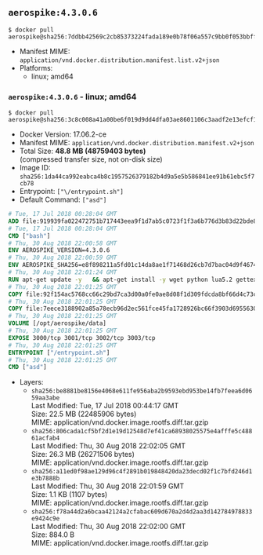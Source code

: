 ## `aerospike:4.3.0.6`

```console
$ docker pull aerospike@sha256:7ddbb42569c2cb85373224fada189e0b78f06a557c9bb0f053bbff8ae0ebac8a
```

-	Manifest MIME: `application/vnd.docker.distribution.manifest.list.v2+json`
-	Platforms:
	-	linux; amd64

### `aerospike:4.3.0.6` - linux; amd64

```console
$ docker pull aerospike@sha256:3c8c008a41a00be6f019d9dd4dfa03ae8601106c3aadf2e13efcf1ca64050943
```

-	Docker Version: 17.06.2-ce
-	Manifest MIME: `application/vnd.docker.distribution.manifest.v2+json`
-	Total Size: **48.8 MB (48759403 bytes)**  
	(compressed transfer size, not on-disk size)
-	Image ID: `sha256:1da44ca992eabca4b8c1957526379182b4d9a5e5b586841ee91b61ebc5f7cb78`
-	Entrypoint: `["\/entrypoint.sh"]`
-	Default Command: `["asd"]`

```dockerfile
# Tue, 17 Jul 2018 00:28:04 GMT
ADD file:919939fa022472751b717443eea9f1d7ab5c0723f1f3a6b776d3b83d22bde818 in / 
# Tue, 17 Jul 2018 00:28:04 GMT
CMD ["bash"]
# Thu, 30 Aug 2018 22:00:58 GMT
ENV AEROSPIKE_VERSION=4.3.0.6
# Thu, 30 Aug 2018 22:00:59 GMT
ENV AEROSPIKE_SHA256=e8f898211a5fd01c14da8ae1f71468d26cb7d7bac04d9f4674ee61383e8f5de6
# Thu, 30 Aug 2018 22:01:24 GMT
RUN apt-get update -y   && apt-get install -y wget python lua5.2 gettext-base   && wget "https://www.aerospike.com/artifacts/aerospike-server-community/${AEROSPIKE_VERSION}/aerospike-server-community-${AEROSPIKE_VERSION}-debian9.tgz" -O aerospike-server.tgz   && echo "$AEROSPIKE_SHA256 *aerospike-server.tgz" | sha256sum -c -   && mkdir aerospike   && tar xzf aerospike-server.tgz --strip-components=1 -C aerospike   && dpkg -i aerospike/aerospike-server-*.deb   && dpkg -i aerospike/aerospike-tools-*.deb   && mkdir -p /var/log/aerospike/   && mkdir -p /var/run/aerospike/   && rm -rf aerospike-server.tgz aerospike /var/lib/apt/lists/*   && rm -rf /opt/aerospike/lib/java   && dpkg -r wget ca-certificates openssl xz-utils  && dpkg --purge wget ca-certificates openssl xz-utils  && apt-get purge -y   && apt autoremove -y
# Thu, 30 Aug 2018 22:01:25 GMT
COPY file:92f154ac5768cc66c29bd7ca3d00a0fe0ae8d08f1d309fdcda8bf66d4c73cadd in /etc/aerospike/aerospike.template.conf 
# Thu, 30 Aug 2018 22:01:25 GMT
COPY file:7eece3188902a85a78ecb96d2ec561fce45fa1728926bc66f3903d6955630907 in /entrypoint.sh 
# Thu, 30 Aug 2018 22:01:25 GMT
VOLUME [/opt/aerospike/data]
# Thu, 30 Aug 2018 22:01:25 GMT
EXPOSE 3000/tcp 3001/tcp 3002/tcp 3003/tcp
# Thu, 30 Aug 2018 22:01:25 GMT
ENTRYPOINT ["/entrypoint.sh"]
# Thu, 30 Aug 2018 22:01:25 GMT
CMD ["asd"]
```

-	Layers:
	-	`sha256:be8881be8156e4068e611fe956aba2b9593ebd953be14fb7feea6d0659aa3abe`  
		Last Modified: Tue, 17 Jul 2018 00:44:17 GMT  
		Size: 22.5 MB (22485906 bytes)  
		MIME: application/vnd.docker.image.rootfs.diff.tar.gzip
	-	`sha256:806cada1cf5bf2d1e19d12548d7ef41ca68938025575e4afffe5c48861acfab4`  
		Last Modified: Thu, 30 Aug 2018 22:02:05 GMT  
		Size: 26.3 MB (26271506 bytes)  
		MIME: application/vnd.docker.image.rootfs.diff.tar.gzip
	-	`sha256:a11ed0f98ae129d96c4f2891b019848420da23decd02f1c7bfd246d1e3b7888b`  
		Last Modified: Thu, 30 Aug 2018 22:01:59 GMT  
		Size: 1.1 KB (1107 bytes)  
		MIME: application/vnd.docker.image.rootfs.diff.tar.gzip
	-	`sha256:f78a44d2a6bcaa42124a2cfabac609d670a2d4d2aa3d142784978833e9424c9e`  
		Last Modified: Thu, 30 Aug 2018 22:02:00 GMT  
		Size: 884.0 B  
		MIME: application/vnd.docker.image.rootfs.diff.tar.gzip
